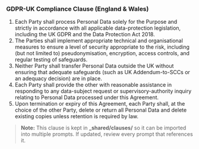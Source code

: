 ### GDPR-UK Compliance Clause (England & Wales)

1. Each Party shall process Personal Data solely for the Purpose and strictly in accordance with all applicable data-protection legislation, including the UK GDPR and the Data Protection Act 2018.
2. The Parties shall implement appropriate technical and organisational measures to ensure a level of security appropriate to the risk, including (but not limited to) pseudonymisation, encryption, access controls, and regular testing of safeguards.
3. Neither Party shall transfer Personal Data outside the UK without ensuring that adequate safeguards (such as UK Addendum-to-SCCs or an adequacy decision) are in place.
4. Each Party shall provide the other with reasonable assistance in responding to any data-subject request or supervisory-authority inquiry relating to Personal Data processed under this Agreement.
5. Upon termination or expiry of this Agreement, each Party shall, at the choice of the other Party, delete or return all Personal Data and delete existing copies unless retention is required by law.

> **Note:** This clause is kept in **_shared/clauses/** so it can be imported into multiple prompts. If updated, review every prompt that references it.
